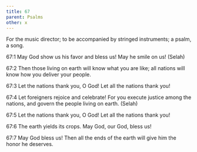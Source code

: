 ```yaml
---
title: 67
parent: Psalms
other: x
---
```



For the music director; to be accompanied by stringed instruments; a psalm, a song.


<a name="67:1">67:1</a> May God show us his favor and bless us!
May he smile on us! (Selah)

<a name="67:2">67:2</a> Then those living on earth will know what you are like;
all nations will know how you deliver your people.

<a name="67:3">67:3</a> Let the nations thank you, O God!
Let all the nations thank you!

<a name="67:4">67:4</a> Let foreigners rejoice and celebrate!
For you execute justice among the nations,
and govern the people living on earth. (Selah)

<a name="67:5">67:5</a> Let the nations thank you, O God!
Let all the nations thank you!

<a name="67:6">67:6</a> The earth yields its crops.
May God, our God, bless us!

<a name="67:7">67:7</a> May God bless us!
Then all the ends of the earth will give him the honor he deserves.